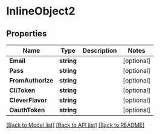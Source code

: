 # InlineObject2

## Properties

Name | Type | Description | Notes
------------ | ------------- | ------------- | -------------
**Email** | **string** |  | [optional] 
**Pass** | **string** |  | [optional] 
**FromAuthorize** | **string** |  | [optional] 
**CliToken** | **string** |  | [optional] 
**CleverFlavor** | **string** |  | [optional] 
**OauthToken** | **string** |  | [optional] 

[[Back to Model list]](../README.md#documentation-for-models) [[Back to API list]](../README.md#documentation-for-api-endpoints) [[Back to README]](../README.md)


